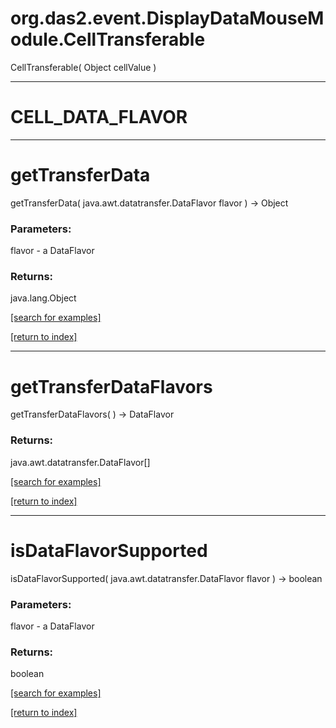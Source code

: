 # org.das2.event.DisplayDataMouseModule.CellTransferable
CellTransferable( Object cellValue )


***
<a name="CELL_DATA_FLAVOR"></a>
# CELL_DATA_FLAVOR



***
<a name="getTransferData"></a>
# getTransferData
getTransferData( java.awt.datatransfer.DataFlavor flavor ) &rarr; Object



### Parameters:
flavor - a DataFlavor

### Returns:
java.lang.Object


<a href="https://github.com/autoplot/dev/search?q=getTransferData&unscoped_q=getTransferData">[search for examples]</a>

<a href="https://github.com/autoplot/documentation/blob/master/javadoc/index-all.md">[return to index]</a>

***
<a name="getTransferDataFlavors"></a>
# getTransferDataFlavors
getTransferDataFlavors(  ) &rarr; DataFlavor



### Returns:
java.awt.datatransfer.DataFlavor[]


<a href="https://github.com/autoplot/dev/search?q=getTransferDataFlavors&unscoped_q=getTransferDataFlavors">[search for examples]</a>

<a href="https://github.com/autoplot/documentation/blob/master/javadoc/index-all.md">[return to index]</a>

***
<a name="isDataFlavorSupported"></a>
# isDataFlavorSupported
isDataFlavorSupported( java.awt.datatransfer.DataFlavor flavor ) &rarr; boolean



### Parameters:
flavor - a DataFlavor

### Returns:
boolean


<a href="https://github.com/autoplot/dev/search?q=isDataFlavorSupported&unscoped_q=isDataFlavorSupported">[search for examples]</a>

<a href="https://github.com/autoplot/documentation/blob/master/javadoc/index-all.md">[return to index]</a>


